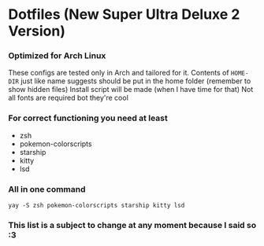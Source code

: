 # Dotfiles (New Super Ultra Deluxe 2 Version) #
### Optimized for Arch Linux
These configs are tested only in Arch and tailored for it.
Contents of `HOME-DIR` just like name suggests should be put in the home folder (remember to show hidden files)
Install script will be made (when I have time for that)
Not all fonts are required bot they're cool
### For correct functioning you need at least  ###
 - zsh
 - pokemon-colorscripts
 - starship
 - kitty
 - lsd
### All in one command
`yay -S zsh pokemon-colorscripts starship kitty lsd`
 
### This list is a subject to change at any moment because I said so :3

